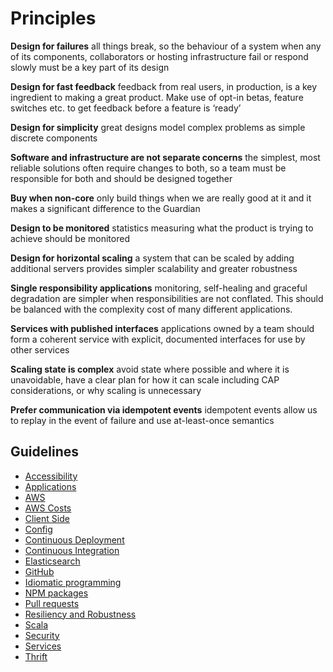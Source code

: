 # Principles

**Design for failures** all things break, so the behaviour of a system when any of its components, collaborators or hosting infrastructure fail or respond slowly must be a key part of its design

**Design for fast feedback** feedback from real users, in production, is a key ingredient to making a great product. Make use of opt-in betas, feature switches etc. to get feedback before a feature is ‘ready’

**Design for simplicity** great designs model complex problems as simple discrete components

**Software and infrastructure are not separate concerns** the simplest, most reliable solutions often require changes to both, so a team must be responsible for both and should be designed together

**Buy when non-core** only build things when we are really good at it and it makes a significant difference to the Guardian

**Design to be monitored** statistics measuring what the product is trying to achieve should be monitored

**Design for horizontal scaling** a system that can be scaled by adding additional servers
provides simpler scalability and greater robustness

**Single responsibility applications** monitoring, self-healing and graceful degradation are simpler when responsibilities are not conflated. This should be balanced with the complexity cost of many different applications.

**Services with published interfaces** applications owned by a team should form a coherent service with explicit, documented interfaces for use by other services

**Scaling state is complex** avoid state where possible and where it is unavoidable, have a clear plan for how it can scale including CAP considerations, or why scaling is unnecessary

**Prefer communication via idempotent events** idempotent events allow us to replay in the event of failure and use at-least-once semantics

## Guidelines

-   [Accessibility](accessibility.md)
-   [Applications](applications.md)
-   [AWS](AWS.md)
-   [AWS Costs](AWS-costs.md)
-   [Client Side](client-side.md)
-   [Config](config.md)
-   [Continuous Deployment](continuous-deployment.md)
-   [Continuous Integration](continuous-integration.md)
-   [Elasticsearch](elasticsearch.md)
-   [GitHub](github.md)
-   [Idiomatic programming](idiomatic-programming.md)
-   [NPM packages](npm-packages.md)
-   [Pull requests](pull-requests.md)
-   [Resiliency and Robustness](resiliency.md)
-   [Scala](scala.md)
-   [Security](security.md)
-   [Services](services.md)
-   [Thrift](thrift.md)
